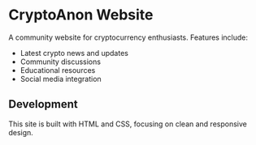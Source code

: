 # CryptoAnon Website

A community website for cryptocurrency enthusiasts. Features include:
- Latest crypto news and updates
- Community discussions
- Educational resources
- Social media integration

## Development
This site is built with HTML and CSS, focusing on clean and responsive design.